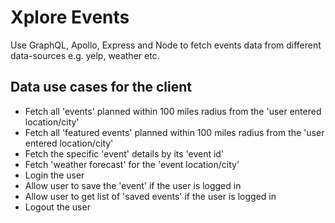 # Xplore Events
Use GraphQL, Apollo, Express and Node to fetch events data from different data-sources e.g. yelp, weather etc.
## Data use cases for the client
  * Fetch all 'events' planned within 100 miles radius from the 'user entered location/city'
  * Fetch all 'featured events' planned within 100 miles radius from the 'user entered location/city'
  * Fetch the specific 'event' details by its 'event id'
  * Fetch 'weather forecast' for the 'event location/city'
  * Login the user
  * Allow user to save the 'event' if the user is logged in
  * Allow user to get list of 'saved events' if the user is logged in
  * Logout the user
